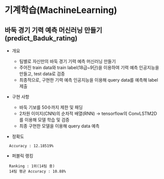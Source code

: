 # 기계학습(MachineLearning)



## 바둑 경기 기력 예측 머신러닝 만들기(predict_Baduk_rating)

- 개요
  + 팀별로 자신만의 바둑 경기 기력 예측 머신러닝 만들기
  + 주어진 train data와 train label(18급~9단)을 이용하여 기력 예측 인공지능을 만들고, test data로 검증
  + 최종적으로, 구현한 기력 예측 인공지능을 이용해 query data를 예측해 label 제출

- 구현 사항
  + 바둑 기보를 50수까지 제한 및 패딩
  + 2차원 이미지(CNN)의 순차적 배열(RNN) → tensorflow의 ConvLSTM2D를 이용해 모델 학습 및 검증
  + 최종 구현한 모델을 이용해 query data 예측

- 정확도
```
  Accuracy : 12.18519%
```

- 퍼블릭 랭킹
```
  Ranking : 1위(14팀 중)
  14팀 평균 Accuracy : 10.88%
```

